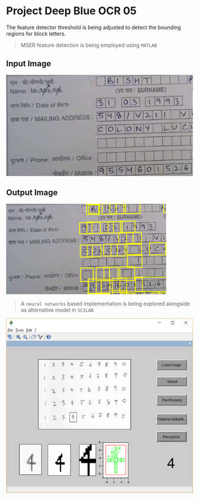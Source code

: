 # Project Deep Blue OCR 05

The feature detector threshold is being adjusted to detect the bounding regions
for block letters. 

>MSER feature detection is being employed using `MATLAB`

## Input Image
![](testfig.png)

## Output Image
![](output.png)

>A `neural networks` based implementation is being explored alongside as alternative
model in `SCILAB`

![](nn.png)